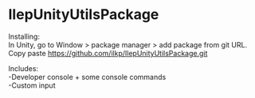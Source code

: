 # IlepUnityUtilsPackage

Installing:  
In Unity, go to Window > package manager > add package from git URL.  
Copy paste https://github.com/ilkp/IlepUnityUtilsPackage.git

Includes:  
-Developer console + some console commands  
-Custom input
